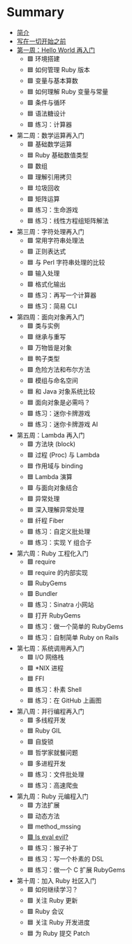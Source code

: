 # Summary

* [简介](README.md)
* [写在一切开始之前](preface/README.md)
* [第一周：Hello World 再入门](chapter01/README.md)
  * 🟩 环境搭建
  * 🟦 如何管理 Ruby 版本
  * 🟩 变量与基本算数
  * 🟦 如何理解 Ruby 变量与常量
  * 🟩 条件与循环
  * 🟦 语法糖设计
  * 🟩 练习：计算器
* 第二周：数学运算再入门
  * 🟩 基础数学运算
  * 🟦 Ruby 基础数值类型
  * 🟩 数组
  * 🟩 理解引用拷贝
  * 🟦 垃圾回收
  * 🟩 矩阵运算
  * 🟩 练习：生命游戏
  * 🟦 练习：线性方程组矩阵解法
* 第三周：字符处理再入门
  * 🟩 常用字符串处理法
  * 🟩 正则表达式
  * 🟦 与 Perl 字符串处理的比较
  * 🟩 输入处理
  * 🟩 格式化输出
  * 🟩 练习：再写一个计算器
  * 🟦 练习：简易 CLI
* 第四周：面向对象再入门
  * 🟩 类与实例
  * 🟩 继承与重写
  * 🟩 万物皆是对象
  * 🟦 鸭子类型
  * 🟩 危险方法和布尔方法
  * 🟩 模组与命名空间
  * 🟦 和 Java 对象系统比较
  * 🟦 面向对象是必需吗？
  * 🟩 练习：迷你卡牌游戏
  * 🟦 练习：迷你卡牌游戏 AI
* 第五周：Lambda 再入门
  * 🟩 方法块 (block)
  * 🟩 过程 (Proc) 与 Lambda
  * 🟦 作用域与 binding
  * 🟦 Lambda 演算
  * 🟩 与面向对象结合
  * 🟩 异常处理
  * 🟦 深入理解异常处理
  * 🟦 纤程 Fiber
  * 🟩 练习：自定义批处理
  * 🟦 练习：实现 Y 组合子
* 第六周：Ruby 工程化入门
  * 🟩 require
  * 🟦 require 的内部实现
  * 🟩 RubyGems
  * 🟩 Bundler
  * 🟩 练习：Sinatra 小网站
  * 🟩 打开 RubyGems
  * 🟩 练习：做一个简单的 RubyGems
  * 🟦 练习：自制简单 Ruby on Rails
* 第七周：系统调用再入门
  * 🟩 I/O 网络栈
  * 🟩 *NIX 进程
  * 🟦 FFI
  * 🟩 练习：朴素 Shell
  * 🟦 练习：在 GitHub 上画图
* 第八周：并行编程再入门
  * 🟩 多线程开发
  * 🟦 Ruby GIL
  * 🟩 自旋锁
  * 🟦 哲学家就餐问题
  * 🟩 多进程开发
  * 🟩 练习：文件批处理
  * 🟦 练习：高速爬虫
* 第九周：Ruby 元编程入门
  * 🟩 方法扩展
  * 🟩 动态方法
  * 🟦 method_mssing
  * [🟩 Is eval evil?](/chapter09/is_eval_evil.md)
  * 🟩 练习：猴子补丁
  * 🟦 练习：写一个朴素的 DSL
  * 🟦 练习：做一个 C 扩展 RubyGems
* 第十周：加入 Ruby 社区入门
  * 🟩 如何继续学习？
  * 🟩 关注 Ruby 更新
  * 🟩 Ruby 会议
  * 🟦 关注 Ruby 开发进度
  * 🟦 为 Ruby 提交 Patch
